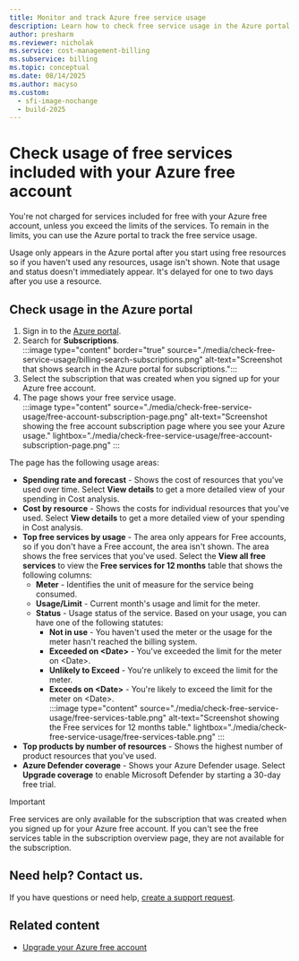 ```yaml
---
title: Monitor and track Azure free service usage
description: Learn how to check free service usage in the Azure portal. There's no charge for services included in a free account unless you go over the service limits.
author: presharm
ms.reviewer: nicholak
ms.service: cost-management-billing
ms.subservice: billing
ms.topic: conceptual
ms.date: 08/14/2025
ms.author: macyso
ms.custom:
  - sfi-image-nochange
  - build-2025
---
```


# Check usage of free services included with your Azure free account

You're not charged for services included for free with your Azure free account, unless you exceed the limits of the services. To remain in the limits, you can use the Azure portal to track the free service usage.

Usage only appears in the Azure portal after you start using free resources so if you haven't used any resources, usage isn't shown. Note that usage and status doesn't immediately appear. It's delayed for one to two days after you use a resource.

## Check usage in the Azure portal

1.	Sign in to the [Azure portal](https://portal.azure.com).
1.  Search for **Subscriptions**.  
    :::image type="content" border="true" source="./media/check-free-service-usage/billing-search-subscriptions.png" alt-text="Screenshot that shows search in the Azure portal for subscriptions.":::
1.	Select the subscription that was created when you signed up for your Azure free account.
1.  The page shows your free service usage.  
    :::image type="content" source="./media/check-free-service-usage/free-account-subscription-page.png" alt-text="Screenshot showing the free account subscription page where you see your Azure usage." lightbox="./media/check-free-service-usage/free-account-subscription-page.png" :::

The page has the following usage areas:

- **Spending rate and forecast** - Shows the cost of resources that you've used over time. Select **View details** to get a more detailed view of your spending in Cost analysis.
- **Cost by resource** - Shows the costs for individual resources that you've used. Select **View details** to get a more detailed view of your spending in Cost analysis.
- **Top free services by usage** - The area only appears for Free accounts, so if you don't have a Free account, the area isn't shown. The area shows the free services that you've used. Select the **View all free services** to view the **Free services for 12 months** table that shows the following columns:
    - **Meter** - Identifies the unit of measure for the service being consumed.
    - **Usage/Limit** - Current month's usage and limit for the meter.
    - **Status** - Usage status of the service. Based on your usage, you can have one of the following statutes:
        - **Not in use** - You haven't used the meter or the usage for the meter hasn't reached the billing system.
        - **Exceeded on \<Date>** - You've exceeded the limit for the meter on \<Date>.
        - **Unlikely to Exceed** - You're unlikely to exceed the limit for the meter.
        - **Exceeds on \<Date>** - You're likely to exceed the limit for the meter on \<Date>.  
            :::image type="content" source="./media/check-free-service-usage/free-services-table.png" alt-text="Screenshot showing the Free services for 12 months table." lightbox="./media/check-free-service-usage/free-services-table.png" :::
- **Top products by number of resources** - Shows the highest number of product resources that you've used.
- **Azure Defender coverage** - Shows your Azure Defender usage. Select **Upgrade coverage** to enable Microsoft Defender by starting a 30-day free trial.

> [!IMPORTANT]
>
> Free services are only available for the subscription that was created when you signed up for your Azure free account. If you can't see the free services table in the subscription overview page, they are not available for the subscription.

## Need help? Contact us.

If you have questions or need help,  [create a support request](https://go.microsoft.com/fwlink/?linkid=2083458).

## Related content

- [Upgrade your Azure free account](upgrade-azure-subscription.md)
